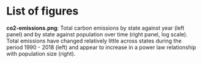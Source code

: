 # List of figures

**co2-emissions.png**: Total carbon emissions by state against year (left panel) and by state against population over time (right panel, log scale). Total emissions have changed relatively little across states during the period 1990 - 2018 (left) and appear to increase in a power law relationship with population size (right).
